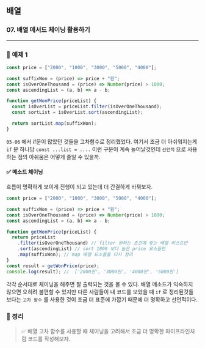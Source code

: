 ## 배열

### 07. 배열 메서드 체이닝 활용하기

---

### 📌 예제 1

```js
const price = ["2000", "1000", "3000", "5000", "4000"];

const suffixWon = (price) => price + "원";
const isOverOneThousand = (price) => Number(price) > 1000;
const ascendingList = (a, b) => a - b;

function getWonPrice(priceList) {
  const isOverList = priceList.filter(isOverOneThousand);
  const sortList = isOverList.sort(ascendingList);

  return sortList.map(suffixWon);
}
```

`05-06` 에서 if문이 많았던 것들을 고차함수로 정리했었다. 여기서 조금 더 아쉬워지는게 `if` 문 하나당 `const ...list = ....` 이런 구문이 계속 늘어날것인데 `선언적` 으로 사용하는 점의 아쉬움은 어떻게 줄일 수 있을까.

#### ✅ 메소드 체이닝

흐름이 명확하게 보이게 진행이 되고 있는데 더 간결하게 바꿔보자.

```js
const price = ["2000", "1000", "3000", "5000", "4000"];

const suffixWon = (price) => price + "원";
const isOverOneThousand = (price) => Number(price) > 1000;
const ascendingList = (a, b) => a - b;

function getWonPrice(priceList) {
  return priceList
    .filter(isOverOneThousand) // filter 원하는 조건에 맞는 배열 리스트만
    .sort(ascendingList) // sort 1000 보다 높은 price 요소들만
    .map(suffixWon); // map 배열 요소들을 다시 정리
}
const result = getWonPrice(price);
console.log(result); //  ['2000원', '3000원', '4000원', '5000원']
```

각각 순서대로 체이닝을 해주면 잘 출력되는 것을 볼 수 있다. 배열 메소드가 익숙하지 않으면 오히려 불편할 수 있지만 다른 사람들이 내 코드를 보았을 때 `if` 로 정리된것들 보다는 `고차 함수` 를 사용한 것이 조금 더 표준에 가깝기 때문에 더 명확하고 선언적이다.

### 📌 정리

> ✅ 배열 고차 함수를 사용할 때 체이닝을 고려해서 조금 더 명확한 파이프라인처럼 코드를 작성해보자.
